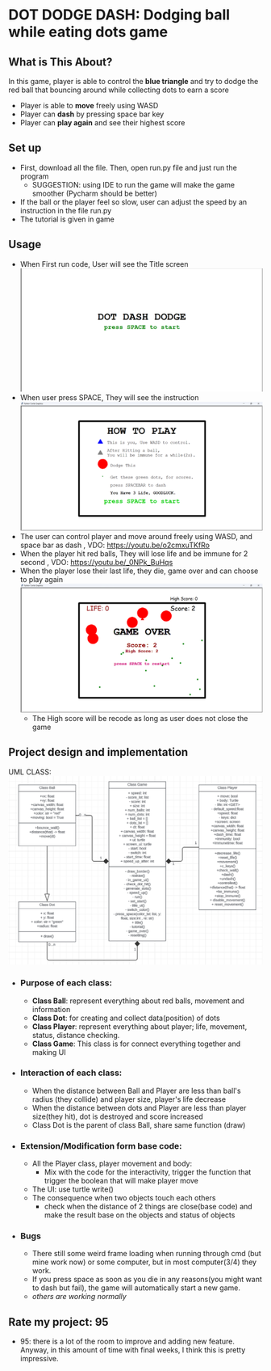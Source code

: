 # DOT DODGE DASH: Dodging ball while eating dots game

## What is This About?
In this game, player is able to control the **blue triangle** and try to dodge the red ball that bouncing around while collecting dots to earn a score
- Player is able to **move** freely using WASD
- Player can **dash** by pressing space bar key
- Player can **play again** and see their highest score

## Set up
- First, download all the file. Then, open run.py file and just run the program
  - SUGGESTION: using IDE to run the game will make the game smoother (Pycharm should be better)
- If the ball or the player feel so slow, user can adjust the speed by an instruction in the file run.py
- The tutorial is given in game

## Usage
- When First run code, User will see the Title screen
  ![Title_screen.png](Pic_and_Vid/Title_screen.png)
- When user press SPACE, They will see the instruction
  ![Instruction_screen.png](Pic_and_Vid/Instruction_screen.png)
- The user can control player and move around freely using WASD, and space bar as dash
  , VDO: https://youtu.be/o2cmxuTKfRo
- When the player hit red balls, They will lose life and be immune for 2 second
  , VDO: https://youtu.be/_0NPk_BuHqs
- When the player lose their last life, they die, game over and can choose to play again
  ![Game_over_screen.png](Pic_and_Vid/Game_over_screen.png)
  - The High score will be recode as long as user does not close the game

## Project design and implementation
UML CLASS:
  ![UML.png](Pic_and_Vid/UML.png)
- ### Purpose of each class:
  - **Class Ball**: represent everything about red balls, movement and information
  - **Class Dot**: for creating and collect data(position) of dots
  - **Class Player**: represent everything about player; life, movement, status, distance checking.
  - **Class Game**: This class is for connect everything together and making UI
- ### Interaction of each class:
  - When the distance between Ball and Player are less than ball's radius (they collide) and player size, player's life decrease
  - When the distance between dots and Player are less than player size(they hit), dot is destroyed and score increased
  - Class Dot is the parent of class Ball, share same function (draw)

- ### Extension/Modification form base code:
  - All the Player class, player movement and body:
    - Mix with the code for the interactivity, trigger the function that trigger the boolean that will make player move
  - The UI: use turtle write()
  - The consequence when two objects touch each others
    - check when the distance of 2 things are close(base code) and make the result base on the objects and status of objects

- ### Bugs
  - There still some weird frame loading when running through cmd (but mine work now) or some computer, but in most computer(3/4) they work.
  - If you press space as soon as you die in any reasons(you might want to dash but fail), the game will automatically start a new game.
  - _others are working normally_

## Rate my project: 95
- 95: there is a lot of the room to improve and adding new feature. Anyway, in this amount of time with final weeks, I think this is pretty impressive.